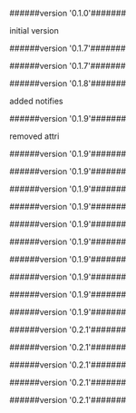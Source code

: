 
######version '0.1.0'#######

initial version



######version '0.1.7'#######





######version '0.1.7'#######





######version  '0.1.8'#######

added notifies



######version  '0.1.9'#######

removed attri



######version  '0.1.9'#######





######version  '0.1.9'#######





######version  '0.1.9'#######





######version  '0.1.9'#######





######version  '0.1.9'#######





######version  '0.1.9'#######





######version  '0.1.9'#######





######version  '0.1.9'#######





######version  '0.1.9'#######





######version  '0.1.9'#######





######version  '0.2.1'#######





######version  '0.2.1'#######





######version  '0.2.1'#######





######version  '0.2.1'#######





######version  '0.2.1'#######




